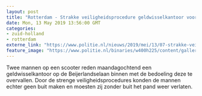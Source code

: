 ```yaml
---
layout: post
title: "Rotterdam - Strakke veiligheidsprocedure geldwisselkantoor voorkomt overval"
date: Mon, 13 May 2019 13:56:00 GMT
categories: 
- zuid-holland 
- rotterdam 
externe_link: "https://www.politie.nl/nieuws/2019/mei/13/07-strakke-veiligheidsprocedures-geldwisselkantoor-voorkomt-overval.html"
feature_image: "https://www.politie.nl/binaries/w400h225/content/gallery/politie/stockfotos/algemeen/afstortkluis.jpg"
---
```


Twee mannen op een scooter reden maandagochtend een geldwisselkantoor op de Beijerlandselaan binnen met de bedoeling deze te overvallen. Door de strenge veiligheidsprocedures konden de mannen echter geen buit maken en moesten zij zonder buit het pand weer verlaten.

